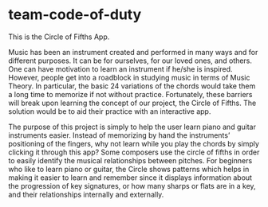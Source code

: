 # team-code-of-duty
This is the Circle of Fifths App.


Music has been an instrument created and performed in many ways and for different purposes. It can be for ourselves, for our loved ones, and others. One can have motivation to learn an instrument if he/she is inspired. However, people get into a roadblock in studying music in terms of Music Theory. In particular, the basic 24 variations of the chords would take them a long time to memorize if not without practice.  Fortunately, these barriers will break upon learning the concept of our project, the Circle of Fifths. The solution would be to aid their practice with an interactive app.


The purpose of this project is simply to help the user learn piano and guitar instruments easier. Instead of memorizing by hand the instruments’ positioning of the fingers, why not learn while you play the chords by simply clicking it through this app? Some composers use the circle of fifths in order to easily identify the musical relationships between pitches. For beginners who like to learn piano or guitar, the Circle shows patterns which helps in making it easier to learn and remember since it displays information about the progression of key signatures, or how many sharps or flats are in a key, and their relationships internally and externally.

